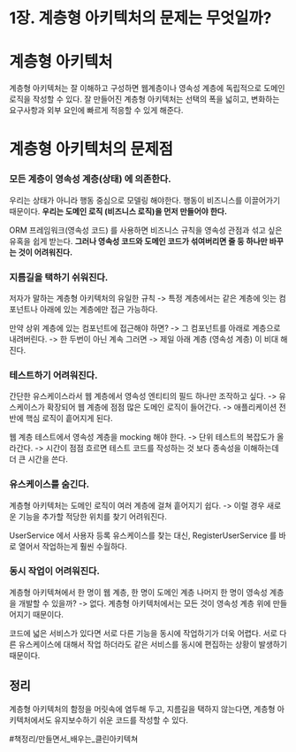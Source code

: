 # 1장. 계층형 아키텍처의 문제는 무엇일까?
# 계층형 아키텍처
계층형 아키텍처는 잘 이해하고 구성하면 웹계층이나 영속성 계층에 독립적으로 도메인 로직을 작성할 수 있다.
잘 만들어진 계층형 아키텍처는 선택의 폭을 넓히고, 변화하는 요구사항과 외부 요인에 빠르게 적응할 수 있게 해준다.

# 계층형 아키텍처의 문제점
### 모든 계층이 영속성 계층(상태) 에 의존한다.
우리는 상태가 아니라 행동 중심으로 모델링 해야한다. 행동이 비즈니스를 이끌어가기 때문이다.
**우리는 도메인 로직 (비즈니스 로직)을  먼저 만들어야 한다.**

ORM 프레임워크(영속성 코드) 를 사용하면 비즈니스 규칙을 영속성 관점과 섞고 싶은 유혹을 쉽게 받는다.
**그러나 영속성 코드와 도메인 코드가 섞여버리면 줄 둥 하나만 바꾸는 것이 어려워진다.**

### 지름길을 택하기 쉬워진다.
저자가 말하는 계층형 아키텍처의 유일한 규칙 
-> 특정 계층에서는 같은 계층에 잇는 컴포넌트나 아래에 있는 계층에만 접근 가능하다.

만약 상위 계층에 있는 컴포넌트에 접근해야 하면? 
-> 그 컴포넌트를 아래로 계층으로 내려버린다.
-> 한 두번이 아닌 계속 그러면
-> 제일 아래 계층 (영속성 계층) 이 비대 해진다.

### 테스트하기 어려워진다.
간단한 유스케이스라서 웹 계층에서 영속성 엔티티의 필드 하나만 조작하고 싶다.
-> 유스케이스가 확장되어 웹 계층에 점점 많은 도메인 로직이 들어간다.
-> 애플리케이션 전반에 핵심 로직이 흩어지게 된다.

웹 계층 테스트에서 영속성 계층을 mocking 해야 한다.
-> 단위 테스트의 복잡도가 올라간다.
-> 시간이 점점 흐르면 테스트 코드를 작성하는 것 보다 종속성을 이해하는데 더 큰 시간을 쓴다.

### 유스케이스를 숨긴다.
계층형 아키텍처는 도메인 로직이 여러 계층에 걸쳐 흩어지기 쉽다.
-> 이럴 경우 새로운 기능을 추가할 적당한 위치를 찾기 어려워진다.

UserService 에서 사용자 등록 유스케이스를 찾는 대신, RegisterUserService 를 바로 열어서 작업하는게 훨씬 수월하다.

### 동시 작업이 어려워진다.
계층형 아키텍쳐에서 한 명이 웹 계층, 한 명이 도메인 계층 나머지 한 명이 영속성 계층을 개발할 수 있을까?
-> 없다. 계층형 아키텍처에서는 모든 것이 영속성 계층 위에 만들어지기 때문이다.

코드에 넓은 서비스가 있다면 서로 다른 기능을 동시에 작업하기가 더욱 어렵다.
서로 다른 유스케이스에 대해서 작업 하더라도 같은 서비스를 동시에 편집하는 상황이 발생하기 때문이다.

## 정리
계층형  아키텍처의 함정을 머릿속에 염두해 두고, 지름길을 택하지 않는다면, 계층형 아키텍처에서도 유지보수하기 쉬운 코드를 작성할 수 있다.


#책정리/만들면서_배우는_클린아키텍쳐
